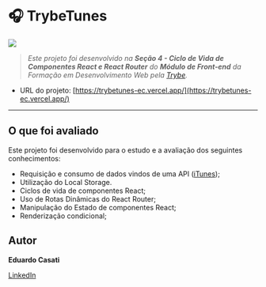 # 🎧 TrybeTunes

<img src="https://img.shields.io/badge/React-20232A?style=for-the-badge&logo=react&logoColor=61DAFB">

> _Este projeto foi desenvolvido na **Seção 4 - Ciclo de Vida de Componentes React e React Router** do **Módulo de Front-end** da Formação em Desenvolvimento Web pela [Trybe](https://www.betrybe.com/)._

- URL do projeto: [https://trybetunes-ec.vercel.app/](https://trybetunes-ec.vercel.app/)

---

## O que foi avaliado

Este projeto foi desenvolvido para o estudo e a avaliação dos seguintes conhecimentos:

- Requisição e consumo de dados vindos de uma API ([iTunes](https://developer.apple.com/library/archive/documentation/AudioVideo/Conceptual/iTuneSearchAPI/index.html));
- Utilização do Local Storage.
- Ciclos de vida de componentes React;
- Uso de Rotas Dinâmicas do React Router;
- Manipulação do Estado de componentes React;
- Renderização condicional;

## Autor

**Eduardo Casati**

[LinkedIn](https://www.linkedin.com/in/eduardo-casati/)
